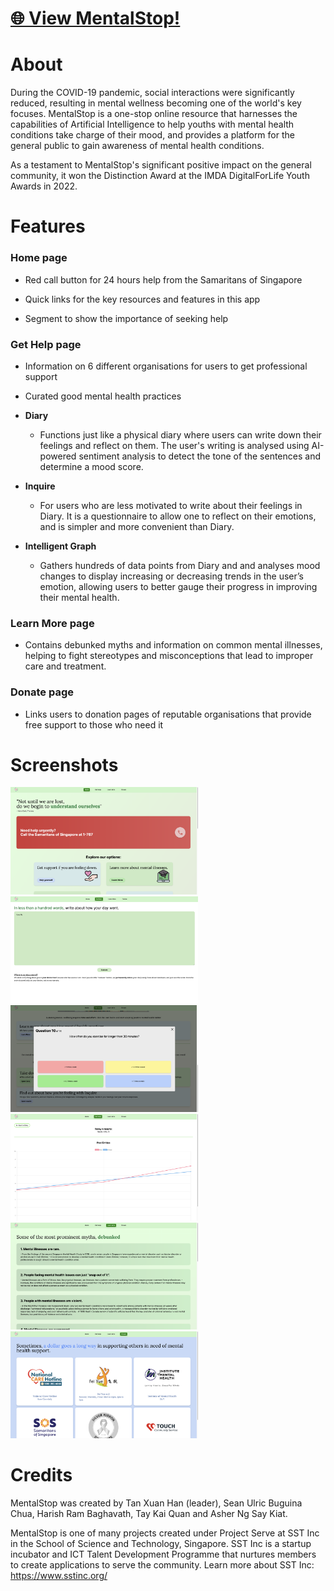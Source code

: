 # [🌐 View MentalStop!](https://mentalstop-sstinc.web.app/)

# About

During the COVID-19 pandemic, social interactions were significantly reduced, resulting in mental wellness becoming one of the world's key focuses. MentalStop is a one-stop online resource that harnesses the capabilities of Artificial Intelligence to help youths with mental health conditions take charge of their mood, and provides a platform for the general public to gain awareness of mental health conditions.

As a testament to MentalStop's significant positive impact on the general community, it won the Distinction Award at the IMDA DigitalForLife Youth Awards in 2022.

# Features

### Home page

- Red call button for 24 hours help from the Samaritans of Singapore

- Quick links for the key resources and features in this app

- Segment to show the importance of seeking help

### Get Help page

- Information on 6 different organisations for users to get professional support

- Curated good mental health practices

- **Diary**
  
  - Functions just like a physical diary where users can write down their feelings and reflect on them. The user's writing is analysed using AI-powered sentiment analysis to detect the tone of the sentences and determine a mood score.

- **Inquire**
  
  - For users who are less motivated to write about their feelings in Diary. It is a questionnaire to allow one to reflect on their emotions, and is simpler and more convenient than Diary.

- **Intelligent Graph**
  
  - Gathers hundreds of data points from Diary and and analyses mood changes to display increasing or decreasing trends in the user’s emotion, allowing users to better gauge their progress in improving their mental health.

### Learn More page

- Contains debunked myths and information on common mental illnesses, helping to fight stereotypes and misconceptions that lead to improper care and treatment.

### Donate page

- Links users to donation pages of reputable organisations that provide free support to those who need it

# Screenshots

<p>
    <img src="screenshots/screenshot_1.png" width=300/>
    <img src="screenshots/screenshot_2.png" width=300/>
    <img src="screenshots/screenshot_3.png" width=300/>
    <img src="screenshots/screenshot_4.png" width=300/>
    <img src="screenshots/screenshot_5.png" width=300/>
    <img src="screenshots/screenshot_6.png" width=300/>
</p>

# Credits

MentalStop was created by Tan Xuan Han (leader), Sean Ulric Buguina Chua, Harish Ram Baghavath, Tay Kai Quan and Asher Ng Say Kiat.

MentalStop is one of many projects created under Project Serve at SST Inc in the School of Science and Technology, Singapore. SST Inc is a startup incubator and ICT Talent Development Programme that nurtures members to create applications to serve the community. Learn more about SST Inc: https://www.sstinc.org/
